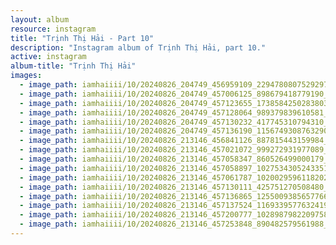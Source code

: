 ```yaml
---
layout: album
resource: instagram
title: "Trịnh Thị Hải - Part 10"
description: "Instagram album of Trịnh Thị Hải, part 10."
active: instagram
album-title: "Trịnh Thị Hải"
images:
  - image_path: iamhaiiii/10/20240826_204749_456959109_2294780807529297_3633827562638912247_n.jpg
  - image_path: iamhaiiii/10/20240826_204749_457006125_898679418779190_2057290307486480075_n.jpg
  - image_path: iamhaiiii/10/20240826_204749_457123655_1738584250283803_425119786206017965_n.jpg
  - image_path: iamhaiiii/10/20240826_204749_457128064_989379839610581_4753844676783922559_n.jpg
  - image_path: iamhaiiii/10/20240826_204749_457130232_417745310794310_318317720784329789_n.jpg
  - image_path: iamhaiiii/10/20240826_204749_457136190_1156749308763290_5142693771326763706_n.jpg
  - image_path: iamhaiiii/10/20240826_213146_456841126_887815443159984_4922120006071896350_n.jpg
  - image_path: iamhaiiii/10/20240826_213146_457021072_999272931977089_6511414762343389993_n.jpg
  - image_path: iamhaiiii/10/20240826_213146_457058347_860526499000179_3562917909196285231_n.jpg
  - image_path: iamhaiiii/10/20240826_213146_457058897_1027534305243351_8003608952359844967_n.jpg
  - image_path: iamhaiiii/10/20240826_213146_457061787_1020029596118202_474697143218748408_n.jpg
  - image_path: iamhaiiii/10/20240826_213146_457130111_425751270508480_1323392236122732240_n.jpg
  - image_path: iamhaiiii/10/20240826_213146_457136865_1255009385657766_5976023003400925305_n.jpg
  - image_path: iamhaiiii/10/20240826_213146_457137524_1169339577632419_738566651143775257_n.jpg
  - image_path: iamhaiiii/10/20240826_213146_457200777_1028987982209758_6261271144967912360_n.jpg
  - image_path: iamhaiiii/10/20240826_213146_457253848_890482579561988_1591464216802040301_n.jpg
---
```

